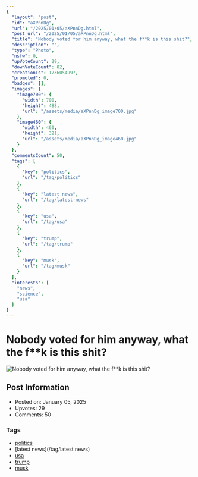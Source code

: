 ```yaml
---
{
  "layout": "post",
  "id": "aXPnnDg",
  "url": "/2025/01/05/aXPnnDg.html",
  "post_url": "/2025/01/05/aXPnnDg.html",
  "title": "Nobody voted for him anyway, what the f**k is this shit?",
  "description": "",
  "type": "Photo",
  "nsfw": 0,
  "upVoteCount": 29,
  "downVoteCount": 82,
  "creationTs": 1736054997,
  "promoted": 0,
  "badges": [],
  "images": {
    "image700": {
      "width": 700,
      "height": 488,
      "url": "/assets/media/aXPnnDg_image700.jpg"
    },
    "image460": {
      "width": 460,
      "height": 321,
      "url": "/assets/media/aXPnnDg_image460.jpg"
    }
  },
  "commentsCount": 50,
  "tags": [
    {
      "key": "politics",
      "url": "/tag/politics"
    },
    {
      "key": "latest news",
      "url": "/tag/latest-news"
    },
    {
      "key": "usa",
      "url": "/tag/usa"
    },
    {
      "key": "trump",
      "url": "/tag/trump"
    },
    {
      "key": "musk",
      "url": "/tag/musk"
    }
  ],
  "interests": [
    "news",
    "science",
    "usa"
  ]
}
---
```


# Nobody voted for him anyway, what the f**k is this shit?

![Nobody voted for him anyway, what the f**k is this shit?](/assets/media/aXPnnDg_image700.jpg)

## Post Information

- Posted on: January 05, 2025
- Upvotes: 29
- Comments: 50

### Tags

- [politics](/tag/politics)
- [latest news](/tag/latest news)
- [usa](/tag/usa)
- [trump](/tag/trump)
- [musk](/tag/musk)
